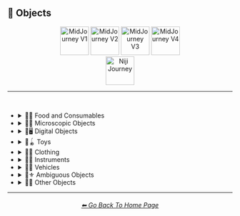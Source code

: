 <h2>🎷 Objects</h2>

<div align="center">

[<img src="https://github.com/willwulfken/MidJourney-Styles-and-Keywords-Reference/blob/main/Images/Repo_Parts/Buttons/Version_Buttons/button_version_V1_inactive.webp?raw=true" alt="MidJourney V1" height="64" />](https://github.com/willwulfken/MidJourney-Styles-and-Keywords-Reference/blob/main/Pages/MJ_V1/Style_Pages/Sphere/Objects.md)
[<img src="https://github.com/willwulfken/MidJourney-Styles-and-Keywords-Reference/blob/main/Images/Repo_Parts/Buttons/Version_Buttons/button_version_V2_inactive.webp?raw=true" alt="MidJourney V2" height="64" />](https://github.com/willwulfken/MidJourney-Styles-and-Keywords-Reference/blob/main/Pages/MJ_V2/Style_Pages/Sphere/Objects.md)
[<img src="https://github.com/willwulfken/MidJourney-Styles-and-Keywords-Reference/blob/main/Images/Repo_Parts/Buttons/Version_Buttons/button_version_V3_inactive.webp?raw=true" alt="MidJourney V3" height="64" />](https://github.com/willwulfken/MidJourney-Styles-and-Keywords-Reference/blob/main/Pages/MJ_V3/Style_Pages/Just_The_Style/Objects.md)
[<img src="https://github.com/willwulfken/MidJourney-Styles-and-Keywords-Reference/blob/main/Images/Repo_Parts/Buttons/Version_Buttons/button_version_V4_active.webp?raw=true" alt="MidJourney V4" height="64" />](https://github.com/willwulfken/MidJourney-Styles-and-Keywords-Reference/blob/main/Pages/MJ_V4/Style_Pages/Just_The_Style/Objects.md)
<br>
[<img src="https://github.com/willwulfken/MidJourney-Styles-and-Keywords-Reference/blob/main/Images/Repo_Parts/Buttons/Version_Buttons/button_version_niji_inactive_full.webp?raw=true" alt="Niji Journey" height="64" />](https://github.com/willwulfken/MidJourney-Styles-and-Keywords-Reference/blob/main/Pages/Niji_Journey/Style_Pages/Objects.md)


</div>

<hr>
<br>


- <details><summary>🎷🍣 Food and Consumables</summary><p>

  - <details><summary>🍣🥝 Fruits and Vegetables</summary><p><div align="center">

	| Fruit | Vegetable |
	| :-: | :-: |
	| <img src="https://github.com/willwulfken/MidJourney-Styles-and-Keywords-Reference/blob/main/Images/MJ_V4/V4_Alpha_3.5/Midjourney_Styles/Fruit.png?raw=true" width="256" /> | <img src="https://github.com/willwulfken/MidJourney-Styles-and-Keywords-Reference/blob/main/Images/MJ_V4/V4_Alpha_3.5/Midjourney_Styles/Vegetable.png?raw=true" width="256" /> |
	
	<br>
	
	| Fig | Mango | Cauliflower |
	| :-: | :-: | :-: |
	| <img src="https://github.com/willwulfken/MidJourney-Styles-and-Keywords-Reference/blob/main/Images/MJ_V4/V4_Alpha_3.5/Midjourney_Styles/Fig.png?raw=true" width="256" /> | <img src="https://github.com/willwulfken/MidJourney-Styles-and-Keywords-Reference/blob/main/Images/MJ_V4/V4_Alpha_3.5/Midjourney_Styles/Mango.png?raw=true" width="256" /> | <img src="https://github.com/willwulfken/MidJourney-Styles-and-Keywords-Reference/blob/main/Images/MJ_V4/V4_Alpha_3.5/Midjourney_Styles/Cauliflower.png?raw=true" width="256" /> |

	</div></p></details>


  - <details><summary>🍣🥩 Meats, Cheeses, and Eggs</summary><p><div align="center">

	| Wagyu | Tallow |
	| :-: | :-: |
	| <img src="https://github.com/willwulfken/MidJourney-Styles-and-Keywords-Reference/blob/main/Images/MJ_V4/V4_Alpha_3.5/Midjourney_Styles/Wagyu.png?raw=true" width="256" /> | <img src="https://github.com/willwulfken/MidJourney-Styles-and-Keywords-Reference/blob/main/Images/MJ_V4/V4_Alpha_3.5/Midjourney_Styles/Tallow.png?raw=true" width="256" /> |

	<br>

	| Cheese |
	| :-: |
	| <img src="https://github.com/willwulfken/MidJourney-Styles-and-Keywords-Reference/blob/main/Images/MJ_V4/V4_Alpha_3.5/Midjourney_Styles/Cheese.png?raw=true" width="256" /> |

	<br>
	
	| Egg | Egg Yolk |
	| :-: | :-: |
	| <img src="https://github.com/willwulfken/MidJourney-Styles-and-Keywords-Reference/blob/main/Images/MJ_V4/V4_Alpha_3.5/Midjourney_Styles/Egg.png?raw=true" width="256" /> | <img src="https://github.com/willwulfken/MidJourney-Styles-and-Keywords-Reference/blob/main/Images/MJ_V4/V4_Alpha_3.5/Midjourney_Styles/Egg_Yolk.png?raw=true" width="256" /> |

	</div></p></details>


  - <details><summary>🍣🍞 Bread</summary><p><div align="center">

	| Bread | Made of Bread | Pretzel |
	| :-: | :-: | :-: |
	| <img src="https://github.com/willwulfken/MidJourney-Styles-and-Keywords-Reference/blob/main/Images/MJ_V4/V4_Alpha_3.5/Midjourney_Styles/Bread.png?raw=true" width="256" /> | <img src="https://github.com/willwulfken/MidJourney-Styles-and-Keywords-Reference/blob/main/Images/MJ_V4/V4_Alpha_3.5/Midjourney_Styles/Made_of_Bread.png?raw=true" width="256" /> | <img src="https://github.com/willwulfken/MidJourney-Styles-and-Keywords-Reference/blob/main/Images/MJ_V4/V4_Alpha_3.5/Midjourney_Styles/Pretzel.png?raw=true" width="256" /> |

	<br>
	
	| Shortcrust-Pastry | Flaky-Pastry | Puff-Pastry |
	| :-: | :-: | :-: |
	| <img src="https://github.com/willwulfken/MidJourney-Styles-and-Keywords-Reference/blob/main/Images/MJ_V4/V4_Alpha_3.5/Midjourney_Styles/Shortcrust-Pastry.png?raw=true" width="256" /> | <img src="https://github.com/willwulfken/MidJourney-Styles-and-Keywords-Reference/blob/main/Images/MJ_V4/V4_Alpha_3.5/Midjourney_Styles/Flaky-Pastry.png?raw=true" width="256" /> | <img src="https://github.com/willwulfken/MidJourney-Styles-and-Keywords-Reference/blob/main/Images/MJ_V4/V4_Alpha_3.5/Midjourney_Styles/Puff-Pastry.png?raw=true" width="256" /> |

	<br>

	| Choux-Pastry | Phyllo |
	| :-: | :-: |
	| <img src="https://github.com/willwulfken/MidJourney-Styles-and-Keywords-Reference/blob/main/Images/MJ_V4/V4_Alpha_3.5/Midjourney_Styles/Choux-Pastry.png?raw=true" width="256" /> | <img src="https://github.com/willwulfken/MidJourney-Styles-and-Keywords-Reference/blob/main/Images/MJ_V4/V4_Alpha_3.5/Midjourney_Styles/Phyllo.png?raw=true" width="256" /> |

	</div></p></details>


  - <details><summary>🍣🥜 Nuts and Beans</summary><p><div align="center">

	| Beans |
	| :-: |
	| <img src="https://github.com/willwulfken/MidJourney-Styles-and-Keywords-Reference/blob/main/Images/MJ_V4/V4_Alpha_3.5/Midjourney_Styles/Beans.png?raw=true" width="256" /> |

	<br>

	| Peanut |
	| :-: |
	| <img src="https://github.com/willwulfken/MidJourney-Styles-and-Keywords-Reference/blob/main/Images/MJ_V4/V4_Alpha_3.5/Midjourney_Styles/Peanut.png?raw=true" width="256" /> |

	<br>
	
	| Coconut |
	| :-: |
	| <img src="https://github.com/willwulfken/MidJourney-Styles-and-Keywords-Reference/blob/main/Images/MJ_V4/V4_Alpha_3.5/Midjourney_Styles/Coconut.png?raw=true" width="256" /> |

	</div></p></details>


  - <details><summary>🍣🍲 Dishes and Meals</summary><p><div align="center">

	| Pizza | Hotdog |
	| :-: | :-: |
	| <img src="https://github.com/willwulfken/MidJourney-Styles-and-Keywords-Reference/blob/main/Images/MJ_V4/V4_Alpha_3.5/Midjourney_Styles/Pizza.png?raw=true" width="256" /> | <img src="https://github.com/willwulfken/MidJourney-Styles-and-Keywords-Reference/blob/main/Images/MJ_V4/V4_Alpha_3.5/Midjourney_Styles/Hotdog.png?raw=true" width="256" /> |
	
	<br>
	
	| Pasta | Spaghetti | Fettuccine |
	| :-: | :-: | :-: |
	| <img src="https://github.com/willwulfken/MidJourney-Styles-and-Keywords-Reference/blob/main/Images/MJ_V4/V4_Alpha_3.5/Midjourney_Styles/Pasta.png?raw=true" width="256" /> | <img src="https://github.com/willwulfken/MidJourney-Styles-and-Keywords-Reference/blob/main/Images/MJ_V4/V4_Alpha_3.5/Midjourney_Styles/Spaghetti.png?raw=true" width="256" /> | <img src="https://github.com/willwulfken/MidJourney-Styles-and-Keywords-Reference/blob/main/Images/MJ_V4/V4_Alpha_3.5/Midjourney_Styles/Fettuccine.png?raw=true" width="256" /> |

	<br>

	| Gnocchi |
	| :-: |
	| <img src="https://github.com/willwulfken/MidJourney-Styles-and-Keywords-Reference/blob/main/Images/MJ_V4/V4_Alpha_3.5/Midjourney_Styles/Gnocchi.png?raw=true" width="256" /> |

	<br>

	| Marconi and Cheese |
	| :-: |
	| <img src="https://github.com/willwulfken/MidJourney-Styles-and-Keywords-Reference/blob/main/Images/MJ_V4/V4_Alpha_3.5/Midjourney_Styles/Marconi_and_Cheese.png?raw=true" width="256" /> |

	</div></p></details>


  - <details><summary>🍣🥫 Sauces, Spreads, and Oils</summary><p><div align="center">
		
	| Vegetable Oil | Olive Oil |
	| :-: | :-: |
	| <img src="https://github.com/willwulfken/MidJourney-Styles-and-Keywords-Reference/blob/main/Images/MJ_V4/V4_Alpha_3.5/Midjourney_Styles/Vegetable_Oil.png?raw=true" width="256" /> | <img src="https://github.com/willwulfken/MidJourney-Styles-and-Keywords-Reference/blob/main/Images/MJ_V4/V4_Alpha_3.5/Midjourney_Styles/Olive_Oil.png?raw=true" width="256" /> |

	<br>

	| Butter | Margarine |
	| :-: | :-: |
	| <img src="https://github.com/willwulfken/MidJourney-Styles-and-Keywords-Reference/blob/main/Images/MJ_V4/V4_Alpha_3.5/Midjourney_Styles/Butter.png?raw=true" width="256" /> | <img src="https://github.com/willwulfken/MidJourney-Styles-and-Keywords-Reference/blob/main/Images/MJ_V4/V4_Alpha_3.5/Midjourney_Styles/Margarine.png?raw=true" width="256" /> |

	<br>

	| Peanut Butter | Jelly |
	| :-: | :-: |
	| <img src="https://github.com/willwulfken/MidJourney-Styles-and-Keywords-Reference/blob/main/Images/MJ_V4/V4_Alpha_3.5/Midjourney_Styles/Peanut_Butter.png?raw=true" width="256" /> | <img src="https://github.com/willwulfken/MidJourney-Styles-and-Keywords-Reference/blob/main/Images/MJ_V4/V4_Alpha_3.5/Midjourney_Styles/Jelly.png?raw=true" width="256" /> |

	<br>
	
	| Alfredo |
	| :-: |
	| <img src="https://github.com/willwulfken/MidJourney-Styles-and-Keywords-Reference/blob/main/Images/MJ_V4/V4_Alpha_3.5/Midjourney_Styles/Alfredo.png?raw=true" width="256" /> |	
	
	<br>
	
	| Sour Cream | Sauce | Pasta Sauce |
	| :-: | :-: | :-: |
	| <img src="https://github.com/willwulfken/MidJourney-Styles-and-Keywords-Reference/blob/main/Images/MJ_V4/V4_Alpha_3.5/Midjourney_Styles/Sour_Cream.png?raw=true" width="256" /> | <img src="https://github.com/willwulfken/MidJourney-Styles-and-Keywords-Reference/blob/main/Images/MJ_V4/V4_Alpha_3.5/Midjourney_Styles/Sauce.png?raw=true" width="256" /> | <img src="https://github.com/willwulfken/MidJourney-Styles-and-Keywords-Reference/blob/main/Images/MJ_V4/V4_Alpha_3.5/Midjourney_Styles/Pasta_Sauce.png?raw=true" width="256" /> |

	<br>
	
	| Ketchup | Mustard |
	| :-: | :-: |
	| <img src="https://github.com/willwulfken/MidJourney-Styles-and-Keywords-Reference/blob/main/Images/MJ_V4/V4_Alpha_3.5/Midjourney_Styles/Ketchup.png?raw=true" width="256" /> | <img src="https://github.com/willwulfken/MidJourney-Styles-and-Keywords-Reference/blob/main/Images/MJ_V4/V4_Alpha_3.5/Midjourney_Styles/Mustard.png?raw=true" width="256" /> |

	<br>

	| Mayonnaise | Mayo |
	| :-: | :-: |
	| <img src="https://github.com/willwulfken/MidJourney-Styles-and-Keywords-Reference/blob/main/Images/MJ_V4/V4_Alpha_3.5/Midjourney_Styles/Mayonnaise.png?raw=true" width="256" /> | <img src="https://github.com/willwulfken/MidJourney-Styles-and-Keywords-Reference/blob/main/Images/MJ_V4/V4_Alpha_3.5/Midjourney_Styles/Mayo.png?raw=true" width="256" /> |
		
	</div></p></details>


  - <details><summary>🍣🌿 Herbs and Spices</summary><p><div align="center">

	| Cinnamon |
	| :-: |
	| <img src="https://github.com/willwulfken/MidJourney-Styles-and-Keywords-Reference/blob/main/Images/MJ_V4/V4_Alpha_3.5/Midjourney_Styles/Cinnamon.png?raw=true" width="256" /> |

	</div></p></details>


  - <details><summary>🍣🍭 Candy and Sweets</summary><p><div align="center">

	| Cake | Wedding Cake | Cake Decorating |
	| :-: | :-: | :-: |
	| <img src="https://github.com/willwulfken/MidJourney-Styles-and-Keywords-Reference/blob/main/Images/MJ_V4/V4_Alpha_3.5/Midjourney_Styles/Cake.png?raw=true" width="256" /> | <img src="https://github.com/willwulfken/MidJourney-Styles-and-Keywords-Reference/blob/main/Images/MJ_V4/V4_Alpha_3.5/Midjourney_Styles/Wedding_Cake.png?raw=true" width="256" /> | <img src="https://github.com/willwulfken/MidJourney-Styles-and-Keywords-Reference/blob/main/Images/MJ_V4/V4_Alpha_3.5/Midjourney_Styles/Cake_Decorating.png?raw=true" width="256" /> |
	
	<br>
	
	| Brownies |
	| :-: |
	| <img src="https://github.com/willwulfken/MidJourney-Styles-and-Keywords-Reference/blob/main/Images/MJ_V4/V4_Alpha_3.5/Midjourney_Styles/Brownies.png?raw=true" width="256" /> |

	<br>
	
	| Churros | Syrup | Maple Syrup |
	| :-: | :-: | :-: |
	| <img src="https://github.com/willwulfken/MidJourney-Styles-and-Keywords-Reference/blob/main/Images/MJ_V4/V4_Alpha_3.5/Midjourney_Styles/Churros.png?raw=true" width="256" /> | <img src="https://github.com/willwulfken/MidJourney-Styles-and-Keywords-Reference/blob/main/Images/MJ_V4/V4_Alpha_3.5/Midjourney_Styles/Syrup.png?raw=true" width="256" /> | <img src="https://github.com/willwulfken/MidJourney-Styles-and-Keywords-Reference/blob/main/Images/MJ_V4/V4_Alpha_3.5/Midjourney_Styles/Maple_Syrup.png?raw=true" width="256" /> |
	
	<br>
	
	| Cream | Whipped Cream | Ice Cream |
	| :-: | :-: | :-: |
	| <img src="https://github.com/willwulfken/MidJourney-Styles-and-Keywords-Reference/blob/main/Images/MJ_V4/V4_Alpha_3.5/Midjourney_Styles/Cream.png?raw=true" width="256" /> | <img src="https://github.com/willwulfken/MidJourney-Styles-and-Keywords-Reference/blob/main/Images/MJ_V4/V4_Alpha_3.5/Midjourney_Styles/Whipped_Cream.png?raw=true" width="256" /> | <img src="https://github.com/willwulfken/MidJourney-Styles-and-Keywords-Reference/blob/main/Images/MJ_V4/V4_Alpha_3.5/Midjourney_Styles/Ice_Cream.png?raw=true" width="256" /> |
	
	<br>
	
	| Candy | Lollipop | Taffy |
	| :-: | :-: | :-: |
	| <img src="https://github.com/willwulfken/MidJourney-Styles-and-Keywords-Reference/blob/main/Images/MJ_V4/V4_Alpha_3.5/Midjourney_Styles/Candy.png?raw=true" width="256" /> | <img src="https://github.com/willwulfken/MidJourney-Styles-and-Keywords-Reference/blob/main/Images/MJ_V4/V4_Alpha_3.5/Midjourney_Styles/Lollipop.png?raw=true" width="256" /> | <img src="https://github.com/willwulfken/MidJourney-Styles-and-Keywords-Reference/blob/main/Images/MJ_V4/V4_Alpha_3.5/Midjourney_Styles/Taffy.png?raw=true" width="256" /> |
	
	<br>
	
	| Cotton-Candy | Candy-Floss |
	| :-: | :-: |
	| <img src="https://github.com/willwulfken/MidJourney-Styles-and-Keywords-Reference/blob/main/Images/MJ_V4/V4_Alpha_3.5/Midjourney_Styles/Cotton-Candy.png?raw=true" width="256" /> | <img src="https://github.com/willwulfken/MidJourney-Styles-and-Keywords-Reference/blob/main/Images/MJ_V4/V4_Alpha_3.5/Midjourney_Styles/Candy-Floss.png?raw=true" width="256" /> |
	
	<br>
	
	| Gummy Candy | Gummies |
	| :-: | :-: |
	| <img src="https://github.com/willwulfken/MidJourney-Styles-and-Keywords-Reference/blob/main/Images/MJ_V4/V4_Alpha_3.5/Midjourney_Styles/Gummy_Candy.png?raw=true" width="256" /> | <img src="https://github.com/willwulfken/MidJourney-Styles-and-Keywords-Reference/blob/main/Images/MJ_V4/V4_Alpha_3.5/Midjourney_Styles/Gummies.png?raw=true" width="256" /> |

	<br>

	| Chocolate | Caramel |
	| :-: | :-: |
	| <img src="https://github.com/willwulfken/MidJourney-Styles-and-Keywords-Reference/blob/main/Images/MJ_V4/V4_Alpha_3.5/Midjourney_Styles/Chocolate.png?raw=true" width="256" /> | <img src="https://github.com/willwulfken/MidJourney-Styles-and-Keywords-Reference/blob/main/Images/MJ_V4/V4_Alpha_3.5/Midjourney_Styles/Caramel.png?raw=true" width="256" /> |
	
	<br>

	| Marzipan | Gum Paste | Modeling Chocolate |
	| :-: | :-: | :-: |
	| <img src="https://github.com/willwulfken/MidJourney-Styles-and-Keywords-Reference/blob/main/Images/MJ_V4/V4_Alpha_3.5/Midjourney_Styles/Marzipan.png?raw=true" width="256" /> | <img src="https://github.com/willwulfken/MidJourney-Styles-and-Keywords-Reference/blob/main/Images/MJ_V4/V4_Alpha_3.5/Midjourney_Styles/Gum_Paste.png?raw=true" width="256" /> | <img src="https://github.com/willwulfken/MidJourney-Styles-and-Keywords-Reference/blob/main/Images/MJ_V4/V4_Alpha_3.5/Midjourney_Styles/Modeling_Chocolate.png?raw=true" width="256" /> |

	<br>

	| Sprinkles | Nonpareils |
	| :-: | :-: |
	| <img src="https://github.com/willwulfken/MidJourney-Styles-and-Keywords-Reference/blob/main/Images/MJ_V4/V4_Alpha_3.5/Midjourney_Styles/Sprinkles.png?raw=true" width="256" /> | <img src="https://github.com/willwulfken/MidJourney-Styles-and-Keywords-Reference/blob/main/Images/MJ_V4/V4_Alpha_3.5/Midjourney_Styles/Nonpareils.png?raw=true" width="256" /> |

	<br>

	| Fondant Icing | Royal Icing |
	| :-: | :-: |
	| <img src="https://github.com/willwulfken/MidJourney-Styles-and-Keywords-Reference/blob/main/Images/MJ_V4/V4_Alpha_3.5/Midjourney_Styles/Fondant_Icing.png?raw=true" width="256" /> | <img src="https://github.com/willwulfken/MidJourney-Styles-and-Keywords-Reference/blob/main/Images/MJ_V4/V4_Alpha_3.5/Midjourney_Styles/Royal_Icing.png?raw=true" width="256" /> |

	<br>
	
	| Honeycomb | Creme Brule |
	| :-: | :-: |
	| <img src="https://github.com/willwulfken/MidJourney-Styles-and-Keywords-Reference/blob/main/Images/MJ_V4/V4_Alpha_3.5/Midjourney_Styles/Honeycomb.png?raw=true" width="256" /> | <img src="https://github.com/willwulfken/MidJourney-Styles-and-Keywords-Reference/blob/main/Images/MJ_V4/V4_Alpha_3.5/Midjourney_Styles/Creme_Brule.png?raw=true" width="256" /> |
	
	<br>
	
	| Eclair | Cannoli | Fruit-Tart |
	| :-: | :-: | :-: |
	| <img src="https://github.com/willwulfken/MidJourney-Styles-and-Keywords-Reference/blob/main/Images/MJ_V4/V4_Alpha_3.5/Midjourney_Styles/Eclair.png?raw=true" width="256" /> | <img src="https://github.com/willwulfken/MidJourney-Styles-and-Keywords-Reference/blob/main/Images/MJ_V4/V4_Alpha_3.5/Midjourney_Styles/Cannoli.png?raw=true" width="256" /> | <img src="https://github.com/willwulfken/MidJourney-Styles-and-Keywords-Reference/blob/main/Images/MJ_V4/V4_Alpha_3.5/Midjourney_Styles/Fruit-Tart.png?raw=true" width="256" /> |

	<br>

	| Gumdrop | Gum |
	| :-: | :-: |
	| <img src="https://github.com/willwulfken/MidJourney-Styles-and-Keywords-Reference/blob/main/Images/MJ_V4/V4_Alpha_3.5/Midjourney_Styles/Gumdrop.png?raw=true" width="256" /> | <img src="https://github.com/willwulfken/MidJourney-Styles-and-Keywords-Reference/blob/main/Images/MJ_V4/V4_Alpha_3.5/Midjourney_Styles/Gum.png?raw=true" width="256" /> |

	<br>
	
	| Dessertwave |
	| :-: |
	| <img src="https://github.com/willwulfken/MidJourney-Styles-and-Keywords-Reference/blob/main/Images/MJ_V4/V4_Alpha_3.5/Midjourney_Styles/Dessertwave.png?raw=true" width="256" /> |

	</div></p></details>


  - <details><summary>🍣🍺 Beverages</summary><p><div align="center">

	| Soda | Coffee | Tea |
	| :-: | :-: | :-: |
	| <img src="https://github.com/willwulfken/MidJourney-Styles-and-Keywords-Reference/blob/main/Images/MJ_V4/V4_Alpha_3.5/Midjourney_Styles/Soda.png?raw=true" width="256" /> | <img src="https://github.com/willwulfken/MidJourney-Styles-and-Keywords-Reference/blob/main/Images/MJ_V4/V4_Alpha_3.5/Midjourney_Styles/Coffee.png?raw=true" width="256" /> | <img src="https://github.com/willwulfken/MidJourney-Styles-and-Keywords-Reference/blob/main/Images/MJ_V4/V4_Alpha_3.5/Midjourney_Styles/Tea.png?raw=true" width="256" /> |

	<br>
	
	| Wine | White-Wine | Red-Wine |
	| :-: | :-: | :-: |
	| <img src="https://github.com/willwulfken/MidJourney-Styles-and-Keywords-Reference/blob/main/Images/MJ_V4/V4_Alpha_3.5/Midjourney_Styles/Wine.png?raw=true" width="256" /> | <img src="https://github.com/willwulfken/MidJourney-Styles-and-Keywords-Reference/blob/main/Images/MJ_V4/V4_Alpha_3.5/Midjourney_Styles/White-Wine.png?raw=true" width="256" /> | <img src="https://github.com/willwulfken/MidJourney-Styles-and-Keywords-Reference/blob/main/Images/MJ_V4/V4_Alpha_3.5/Midjourney_Styles/Red-Wine.png?raw=true" width="256" /> |
	
	<br>
	
	| Champagne |
	| :-: |
	| <img src="https://github.com/willwulfken/MidJourney-Styles-and-Keywords-Reference/blob/main/Images/MJ_V4/V4_Alpha_3.5/Midjourney_Styles/Champagne.png?raw=true" width="256" /> |

	<br>
	
	| Corona | Corona-Phenomenon |
	| :-: | :-: |
	| <img src="https://github.com/willwulfken/MidJourney-Styles-and-Keywords-Reference/blob/main/Images/MJ_V4/V4_Alpha_3.5/Midjourney_Styles/Corona.png?raw=true" width="256" /> | <img src="https://github.com/willwulfken/MidJourney-Styles-and-Keywords-Reference/blob/main/Images/MJ_V4/V4_Alpha_3.5/Midjourney_Styles/Corona-Phenomenon.png?raw=true" width="256" /> |

	</div></p></details>


  - <details><summary>🍣 Other Food and Consumables</summary><p><div align="center">

	| Food |
	| :-: |
	| <img src="https://github.com/willwulfken/MidJourney-Styles-and-Keywords-Reference/blob/main/Images/MJ_V4/V4_Alpha_3.5/Midjourney_Styles/Food.png?raw=true" width="256" /> |

	<br>

	| Macaroni |
	| :-: |
	| <img src="https://github.com/willwulfken/MidJourney-Styles-and-Keywords-Reference/blob/main/Images/MJ_V4/V4_Alpha_3.5/Midjourney_Styles/Macaroni.png?raw=true" width="256" /> |

	<br>

	| Gelatin | Agar |
	| :-: | :-: |
	| <img src="https://github.com/willwulfken/MidJourney-Styles-and-Keywords-Reference/blob/main/Images/MJ_V4/V4_Alpha_3.5/Midjourney_Styles/Gelatin.png?raw=true" width="256" /> | <img src="https://github.com/willwulfken/MidJourney-Styles-and-Keywords-Reference/blob/main/Images/MJ_V4/V4_Alpha_3.5/Midjourney_Styles/Agar.png?raw=true" width="256" /> |

	<br>
	
	| Edible Ink | Food Coloring | Food Dye |
	| :-: | :-: | :-: |
	| <img src="https://github.com/willwulfken/MidJourney-Styles-and-Keywords-Reference/blob/main/Images/MJ_V4/V4_Alpha_3.5/Midjourney_Styles/Edible_Ink.png?raw=true" width="256" /> | <img src="https://github.com/willwulfken/MidJourney-Styles-and-Keywords-Reference/blob/main/Images/MJ_V4/V4_Alpha_3.5/Midjourney_Styles/Food_Coloring.png?raw=true" width="256" /> | <img src="https://github.com/willwulfken/MidJourney-Styles-and-Keywords-Reference/blob/main/Images/MJ_V4/V4_Alpha_3.5/Midjourney_Styles/Food_Dye.png?raw=true" width="256" /> |

	<br>
	
	| Deep-Fried | Molecular Gastronomy |
	| :-: | :-: |
	| <img src="https://github.com/willwulfken/MidJourney-Styles-and-Keywords-Reference/blob/main/Images/MJ_V4/V4_Alpha_3.5/Midjourney_Styles/Deep-Fried.png?raw=true" width="256" /> | <img src="https://github.com/willwulfken/MidJourney-Styles-and-Keywords-Reference/blob/main/Images/MJ_V4/V4_Alpha_3.5/Midjourney_Styles/Molecular_Gastronomy.png?raw=true" width="256" /> |

	<br>
	
	| Tincture |
	| :-: |
	| <img src="https://github.com/willwulfken/MidJourney-Styles-and-Keywords-Reference/blob/main/Images/MJ_V4/V4_Alpha_3.5/Midjourney_Styles/Tincture.png?raw=true" width="256" /> |
	
	<br>

	| Toothpaste |
	| :-: |
	| <img src="https://github.com/willwulfken/MidJourney-Styles-and-Keywords-Reference/blob/main/Images/MJ_V4/V4_Alpha_3.5/Midjourney_Styles/Toothpaste.png?raw=true" width="256" /> |

	</div></p></details>

  </p></details>


- <details><summary>🎷🦠 Microscopic Objects</summary><p><div align="center">

    | Atom | Fullerene | Nanoparticle |
    | :-: | :-: | :-: |
    | <img src="https://github.com/willwulfken/MidJourney-Styles-and-Keywords-Reference/blob/main/Images/MJ_V4/V4_Alpha_3.5/Midjourney_Styles/Atom.png?raw=true" width="256" /> | <img src="https://github.com/willwulfken/MidJourney-Styles-and-Keywords-Reference/blob/main/Images/MJ_V4/V4_Alpha_3.5/Midjourney_Styles/Fullerene.png?raw=true" width="256" /> | <img src="https://github.com/willwulfken/MidJourney-Styles-and-Keywords-Reference/blob/main/Images/MJ_V4/V4_Alpha_3.5/Midjourney_Styles/Nanoparticle.png?raw=true" width="256" /> |

    <br>

	| Cells | Cellular |
	| :-: | :-: |
	| <img src="https://github.com/willwulfken/MidJourney-Styles-and-Keywords-Reference/blob/main/Images/MJ_V4/V4_Alpha_3.5/Midjourney_Styles/Cells.png?raw=true" width="256" /> | <img src="https://github.com/willwulfken/MidJourney-Styles-and-Keywords-Reference/blob/main/Images/MJ_V4/V4_Alpha_3.5/Midjourney_Styles/Cellular.png?raw=true" width="256" /> |

	<br>
	
	| Mitochondria | Mitosis |
	| :-: | :-: |
	| <img src="https://github.com/willwulfken/MidJourney-Styles-and-Keywords-Reference/blob/main/Images/MJ_V4/V4_Alpha_3.5/Midjourney_Styles/Mitochondria.png?raw=true" width="256" /> | <img src="https://github.com/willwulfken/MidJourney-Styles-and-Keywords-Reference/blob/main/Images/MJ_V4/V4_Alpha_3.5/Midjourney_Styles/Mitosis.png?raw=true" width="256" /> |

	<br>

    | DNA | Bacteria | Enzyme |
    | :-: | :-: | :-: |
    | <img src="https://github.com/willwulfken/MidJourney-Styles-and-Keywords-Reference/blob/main/Images/MJ_V4/V4_Alpha_3.5/Midjourney_Styles/DNA.png?raw=true" width="256" /> | <img src="https://github.com/willwulfken/MidJourney-Styles-and-Keywords-Reference/blob/main/Images/MJ_V4/V4_Alpha_3.5/Midjourney_Styles/Bacteria.png?raw=true" width="256" /> | <img src="https://github.com/willwulfken/MidJourney-Styles-and-Keywords-Reference/blob/main/Images/MJ_V4/V4_Alpha_3.5/Midjourney_Styles/Enzyme.png?raw=true" width="256" /> |

  </div></p></details>


- <details><summary>🎷🖥 Digital Objects</summary><p><div align="center">

	| Computer | Display |
	| :-: | :-: |
	| <img src="https://github.com/willwulfken/MidJourney-Styles-and-Keywords-Reference/blob/main/Images/MJ_V4/V4_Alpha_3.5/Midjourney_Styles/Computer.png?raw=true" width="256" /> | <img src="https://github.com/willwulfken/MidJourney-Styles-and-Keywords-Reference/blob/main/Images/MJ_V4/V4_Alpha_3.5/Midjourney_Styles/Display.png?raw=true" width="256" /> |

	<br>
	
	| Camera | Lens | Film |
	| :-: | :-: | :-: |
	| <img src="https://github.com/willwulfken/MidJourney-Styles-and-Keywords-Reference/blob/main/Images/MJ_V4/V4_Alpha_3.5/Midjourney_Styles/Camera.png?raw=true" width="256" /> | <img src="https://github.com/willwulfken/MidJourney-Styles-and-Keywords-Reference/blob/main/Images/MJ_V4/V4_Alpha_3.5/Midjourney_Styles/Lens.png?raw=true" width="256" /> | <img src="https://github.com/willwulfken/MidJourney-Styles-and-Keywords-Reference/blob/main/Images/MJ_V4/V4_Alpha_3.5/Midjourney_Styles/Film.png?raw=true" width="256" /> |
	
	<br>

	| Vinyl Record | CD |
	| :-: | :-: |
	| <img src="https://github.com/willwulfken/MidJourney-Styles-and-Keywords-Reference/blob/main/Images/MJ_V4/V4_Alpha_3.5/Midjourney_Styles/Vinyl_Record.png?raw=true" width="256" /> | <img src="https://github.com/willwulfken/MidJourney-Styles-and-Keywords-Reference/blob/main/Images/MJ_V4/V4_Alpha_3.5/Midjourney_Styles/CD.png?raw=true" width="256" /> |

	<br>

	| DVD | Blu-Ray Disc |
	| :-: | :-: |
	| <img src="https://github.com/willwulfken/MidJourney-Styles-and-Keywords-Reference/blob/main/Images/MJ_V4/V4_Alpha_3.5/Midjourney_Styles/DVD.png?raw=true" width="256" /> | <img src="https://github.com/willwulfken/MidJourney-Styles-and-Keywords-Reference/blob/main/Images/MJ_V4/V4_Alpha_3.5/Midjourney_Styles/Blu-Ray_Disc.png?raw=true" width="256" /> |

	<br>

	| Videocasette |
	| :-: |
	| <img src="https://github.com/willwulfken/MidJourney-Styles-and-Keywords-Reference/blob/main/Images/MJ_V4/V4_Alpha_3.5/Midjourney_Styles/Videocasette.png?raw=true" width="256" /> |

	<br>

	| Capacitance Electronic Disc | LaserDisc | Holographic Versatile Disc |
	| :-: | :-: | :-: |
	| <img src="https://github.com/willwulfken/MidJourney-Styles-and-Keywords-Reference/blob/main/Images/MJ_V4/V4_Alpha_3.5/Midjourney_Styles/Capacitance_Electronic_Disc.png?raw=true" width="256" /> | <img src="https://github.com/willwulfken/MidJourney-Styles-and-Keywords-Reference/blob/main/Images/MJ_V4/V4_Alpha_3.5/Midjourney_Styles/LaserDisc.png?raw=true" width="256" /> | <img src="https://github.com/willwulfken/MidJourney-Styles-and-Keywords-Reference/blob/main/Images/MJ_V4/V4_Alpha_3.5/Midjourney_Styles/Holographic_Versatile_Disc.png?raw=true" width="256" /> |

	<br>
	
	| Transistor | Diode |
	| :-: | :-: |
	| <img src="https://github.com/willwulfken/MidJourney-Styles-and-Keywords-Reference/blob/main/Images/MJ_V4/V4_Alpha_3.5/Midjourney_Styles/Transistor.png?raw=true" width="256" /> | <img src="https://github.com/willwulfken/MidJourney-Styles-and-Keywords-Reference/blob/main/Images/MJ_V4/V4_Alpha_3.5/Midjourney_Styles/Diode.png?raw=true" width="256" /> |

	<br>
	
	| Wires | Cables |
	| :-: | :-: |
	| <img src="https://github.com/willwulfken/MidJourney-Styles-and-Keywords-Reference/blob/main/Images/MJ_V4/V4_Alpha_3.5/Midjourney_Styles/Wires.png?raw=true" width="256" /> | <img src="https://github.com/willwulfken/MidJourney-Styles-and-Keywords-Reference/blob/main/Images/MJ_V4/V4_Alpha_3.5/Midjourney_Styles/Cables.png?raw=true" width="256" /> |

	<br>

	| Flux Capacitor |
	| :-: |
	| <img src="https://github.com/willwulfken/MidJourney-Styles-and-Keywords-Reference/blob/main/Images/MJ_V4/V4_Alpha_3.5/Midjourney_Styles/Flux_Capacitor.png?raw=true" width="256" /> |

  </div></p></details>


- <details><summary>🎷🪀 Toys</summary><p><div align="center">

	| Toy |
	| :-: |
	| <img src="https://github.com/willwulfken/MidJourney-Styles-and-Keywords-Reference/blob/main/Images/MJ_V4/V4_Alpha_3.5/Midjourney_Styles/Toy.png?raw=true" width="256" /> |

    <br>

    | Pinwheel | Slinky | Newtons-Cradle |
    | :-: | :-: | :-: |
    | <img src="https://github.com/willwulfken/MidJourney-Styles-and-Keywords-Reference/blob/main/Images/MJ_V4/V4_Alpha_3.5/Midjourney_Styles/Pinwheel.png?raw=true" width="256" /> | <img src="https://github.com/willwulfken/MidJourney-Styles-and-Keywords-Reference/blob/main/Images/MJ_V4/V4_Alpha_3.5/Midjourney_Styles/Slinky.png?raw=true" width="256" /> | <img src="https://github.com/willwulfken/MidJourney-Styles-and-Keywords-Reference/blob/main/Images/MJ_V4/V4_Alpha_3.5/Midjourney_Styles/Newtons-Cradle.png?raw=true" width="256" /> |

    <br>

	| Jigsaw | Puzzle | Tangram |
	| :-: | :-: | :-: |
	| <img src="https://github.com/willwulfken/MidJourney-Styles-and-Keywords-Reference/blob/main/Images/MJ_V4/V4_Alpha_3.5/Midjourney_Styles/Jigsaw.png?raw=true" width="256" /> | <img src="https://github.com/willwulfken/MidJourney-Styles-and-Keywords-Reference/blob/main/Images/MJ_V4/V4_Alpha_3.5/Midjourney_Styles/Puzzle.png?raw=true" width="256" /> | <img src="https://github.com/willwulfken/MidJourney-Styles-and-Keywords-Reference/blob/main/Images/MJ_V4/V4_Alpha_3.5/Midjourney_Styles/Tangram.png?raw=true" width="256" /> |

	<br>

	| Maze |
	| :-: |
	| <img src="https://github.com/willwulfken/MidJourney-Styles-and-Keywords-Reference/blob/main/Images/MJ_V4/V4_Alpha_3.5/Midjourney_Styles/Maze.png?raw=true" width="256" /> |
	
	<br>
	
    | Stress Ball | Koosh Ball | Koosh |
    | :-: | :-: | :-: |
    | <img src="https://github.com/willwulfken/MidJourney-Styles-and-Keywords-Reference/blob/main/Images/MJ_V4/V4_Alpha_3.5/Midjourney_Styles/Stress_Ball.png?raw=true" width="256" /> | <img src="https://github.com/willwulfken/MidJourney-Styles-and-Keywords-Reference/blob/main/Images/MJ_V4/V4_Alpha_3.5/Midjourney_Styles/Koosh_Ball.png?raw=true" width="256" /> | <img src="https://github.com/willwulfken/MidJourney-Styles-and-Keywords-Reference/blob/main/Images/MJ_V4/V4_Alpha_3.5/Midjourney_Styles/Koosh.png?raw=true" width="256" /> |

    <br>

    | Beach-Ball | Ball Pit | Zorb |
    | :-: | :-: | :-: |
    | <img src="https://github.com/willwulfken/MidJourney-Styles-and-Keywords-Reference/blob/main/Images/MJ_V4/V4_Alpha_3.5/Midjourney_Styles/Beach-Ball.png?raw=true" width="256" /> | <img src="https://github.com/willwulfken/MidJourney-Styles-and-Keywords-Reference/blob/main/Images/MJ_V4/V4_Alpha_3.5/Midjourney_Styles/Ball_Pit.png?raw=true" width="256" /> | <img src="https://github.com/willwulfken/MidJourney-Styles-and-Keywords-Reference/blob/main/Images/MJ_V4/V4_Alpha_3.5/Midjourney_Styles/Zorb.png?raw=true" width="256" /> |

    <br>

    | Rubik's Cube | Kinetic-Sand |
    | :-: | :-: |
    | <img src="https://github.com/willwulfken/MidJourney-Styles-and-Keywords-Reference/blob/main/Images/MJ_V4/V4_Alpha_3.5/Midjourney_Styles/Rubiks_Cube.png?raw=true" width="256" /> | <img src="https://github.com/willwulfken/MidJourney-Styles-and-Keywords-Reference/blob/main/Images/MJ_V4/V4_Alpha_3.5/Midjourney_Styles/Kinetic-Sand.png?raw=true" width="256" /> |

	<br>
	
	| Cards | Dominoes | Marbles |
	| :-: | :-: | :-: |
	| <img src="https://github.com/willwulfken/MidJourney-Styles-and-Keywords-Reference/blob/main/Images/MJ_V4/V4_Alpha_3.5/Midjourney_Styles/Cards.png?raw=true" width="256" /> | <img src="https://github.com/willwulfken/MidJourney-Styles-and-Keywords-Reference/blob/main/Images/MJ_V4/V4_Alpha_3.5/Midjourney_Styles/Dominoes.png?raw=true" width="256" /> | <img src="https://github.com/willwulfken/MidJourney-Styles-and-Keywords-Reference/blob/main/Images/MJ_V4/V4_Alpha_3.5/Midjourney_Styles/Marbles.png?raw=true" width="256" /> |
	
	<br>
	
	| Lego-Mindstorms | Lego-Mindstorms-NXT |
	| :-: | :-: |
	| <img src="https://github.com/willwulfken/MidJourney-Styles-and-Keywords-Reference/blob/main/Images/MJ_V4/V4_Alpha_3.5/Midjourney_Styles/Lego-Mindstorms.png?raw=true" width="256" /> | <img src="https://github.com/willwulfken/MidJourney-Styles-and-Keywords-Reference/blob/main/Images/MJ_V4/V4_Alpha_3.5/Midjourney_Styles/Lego-Mindstorms-NXT.png?raw=true" width="256" /> |
	
	<br>
	
	| Lincoln-Logs | Megablocks |
	| :-: | :-: |
	| <img src="https://github.com/willwulfken/MidJourney-Styles-and-Keywords-Reference/blob/main/Images/MJ_V4/V4_Alpha_3.5/Midjourney_Styles/Lincoln-Logs.png?raw=true" width="256" /> | <img src="https://github.com/willwulfken/MidJourney-Styles-and-Keywords-Reference/blob/main/Images/MJ_V4/V4_Alpha_3.5/Midjourney_Styles/Megablocks.png?raw=true" width="256" /> |
	
	<br>
	
	| Etch-A-Sketch | Lite-Brite |
	| :-: | :-: |
	| <img src="https://github.com/willwulfken/MidJourney-Styles-and-Keywords-Reference/blob/main/Images/MJ_V4/V4_Alpha_3.5/Midjourney_Styles/Etch-A-Sketch.png?raw=true" width="256" /> | <img src="https://github.com/willwulfken/MidJourney-Styles-and-Keywords-Reference/blob/main/Images/MJ_V4/V4_Alpha_3.5/Midjourney_Styles/Lite-Brite.png?raw=true" width="256" /> |

  </div></p></details>


- <details><summary>🎷👚 Clothing</summary><p><div align="center">

	| Uniform | Outfit | Wearable |
	| :-: | :-: | :-: |
	| <img src="https://github.com/willwulfken/MidJourney-Styles-and-Keywords-Reference/blob/main/Images/MJ_V4/V4_Alpha_3.5/Midjourney_Styles/Uniform.png?raw=true" width="256" /> | <img src="https://github.com/willwulfken/MidJourney-Styles-and-Keywords-Reference/blob/main/Images/MJ_V4/V4_Alpha_3.5/Midjourney_Styles/Outfit.png?raw=true" width="256" /> | <img src="https://github.com/willwulfken/MidJourney-Styles-and-Keywords-Reference/blob/main/Images/MJ_V4/V4_Alpha_3.5/Midjourney_Styles/Wearable.png?raw=true" width="256" /> |

	<br>

    | Jeans |
    | :-: |
    | <img src="https://github.com/willwulfken/MidJourney-Styles-and-Keywords-Reference/blob/main/Images/MJ_V4/V4_Alpha_3.5/Midjourney_Styles/Jeans.png?raw=true" width="256" /> |

	<br>
	
	| Tuxedo | Polo | Fedora |
	| :-: | :-: | :-: |
	| <img src="https://github.com/willwulfken/MidJourney-Styles-and-Keywords-Reference/blob/main/Images/MJ_V4/V4_Alpha_3.5/Midjourney_Styles/Tuxedo.png?raw=true" width="256" /> | <img src="https://github.com/willwulfken/MidJourney-Styles-and-Keywords-Reference/blob/main/Images/MJ_V4/V4_Alpha_3.5/Midjourney_Styles/Polo.png?raw=true" width="256" /> | <img src="https://github.com/willwulfken/MidJourney-Styles-and-Keywords-Reference/blob/main/Images/MJ_V4/V4_Alpha_3.5/Midjourney_Styles/Fedora.png?raw=true" width="256" /> |

	<br>

	| Dress | Dressed |
	| :-: | :-: |
	| <img src="https://github.com/willwulfken/MidJourney-Styles-and-Keywords-Reference/blob/main/Images/MJ_V4/V4_Alpha_3.5/Midjourney_Styles/Dress.png?raw=true" width="256" /> | <img src="https://github.com/willwulfken/MidJourney-Styles-and-Keywords-Reference/blob/main/Images/MJ_V4/V4_Alpha_3.5/Midjourney_Styles/Dressed.png?raw=true" width="256" /> |

	<br>

	| Shoe | Shoes | Hat |
	| :-: | :-: | :-: |
	| <img src="https://github.com/willwulfken/MidJourney-Styles-and-Keywords-Reference/blob/main/Images/MJ_V4/V4_Alpha_3.5/Midjourney_Styles/Shoe.png?raw=true" width="256" /> | <img src="https://github.com/willwulfken/MidJourney-Styles-and-Keywords-Reference/blob/main/Images/MJ_V4/V4_Alpha_3.5/Midjourney_Styles/Shoes.png?raw=true" width="256" /> | <img src="https://github.com/willwulfken/MidJourney-Styles-and-Keywords-Reference/blob/main/Images/MJ_V4/V4_Alpha_3.5/Midjourney_Styles/Hat.png?raw=true" width="256" /> |
	
	<br>

	| Glasses | Wearing Glasses |
	| :-: | :-: |
	| <img src="https://github.com/willwulfken/MidJourney-Styles-and-Keywords-Reference/blob/main/Images/MJ_V4/V4_Alpha_3.5/Midjourney_Styles/Glasses.png?raw=true" width="256" /> | <img src="https://github.com/willwulfken/MidJourney-Styles-and-Keywords-Reference/blob/main/Images/MJ_V4/V4_Alpha_3.5/Midjourney_Styles/Wearing_Glasses.png?raw=true" width="256" /> |

	<br>

	| Sunglasses | Wearing Sunglasses |
	| :-: | :-: |
	| <img src="https://github.com/willwulfken/MidJourney-Styles-and-Keywords-Reference/blob/main/Images/MJ_V4/V4_Alpha_3.5/Midjourney_Styles/Sunglasses.png?raw=true" width="256" /> | <img src="https://github.com/willwulfken/MidJourney-Styles-and-Keywords-Reference/blob/main/Images/MJ_V4/V4_Alpha_3.5/Midjourney_Styles/Wearing_Sunglasses.png?raw=true" width="256" /> |

	<br>

	| Jumpsuit |
	| :-: |
	| <img src="https://github.com/willwulfken/MidJourney-Styles-and-Keywords-Reference/blob/main/Images/MJ_V4/V4_Alpha_3.5/Midjourney_Styles/Jumpsuit.png?raw=true" width="256" /> |

  </div></p></details>


- <details><summary>🎷🎺 Instruments</summary><p><div align="center">

	| Instrument |
	| :-: |
	| <img src="https://github.com/willwulfken/MidJourney-Styles-and-Keywords-Reference/blob/main/Images/MJ_V4/V4_Alpha_3.5/Midjourney_Styles/Instrument.png?raw=true" width="256" /> |
	
	<br>

	| Piano | Accordion | Saxophone |
	| :-: | :-: | :-: |
	| <img src="https://github.com/willwulfken/MidJourney-Styles-and-Keywords-Reference/blob/main/Images/MJ_V4/V4_Alpha_3.5/Midjourney_Styles/Piano.png?raw=true" width="256" /> | <img src="https://github.com/willwulfken/MidJourney-Styles-and-Keywords-Reference/blob/main/Images/MJ_V4/V4_Alpha_3.5/Midjourney_Styles/Accordion.png?raw=true" width="256" /> | <img src="https://github.com/willwulfken/MidJourney-Styles-and-Keywords-Reference/blob/main/Images/MJ_V4/V4_Alpha_3.5/Midjourney_Styles/Saxophone.png?raw=true" width="256" /> |

  </div></p></details>


- <details><summary>🎷🚗 Vehicles</summary><p><div align="center">

	| Car | Airplane |
	| :-: | :-: |
	| <img src="https://github.com/willwulfken/MidJourney-Styles-and-Keywords-Reference/blob/main/Images/MJ_V4/V4_Alpha_3.5/Midjourney_Styles/Car.png?raw=true" width="256" /> | <img src="https://github.com/willwulfken/MidJourney-Styles-and-Keywords-Reference/blob/main/Images/MJ_V4/V4_Alpha_3.5/Midjourney_Styles/Airplane.png?raw=true" width="256" /> |
	
	<br>
	
	| Blimp | Hot Air Balloon |
	| :-: | :-: |
	| <img src="https://github.com/willwulfken/MidJourney-Styles-and-Keywords-Reference/blob/main/Images/MJ_V4/V4_Alpha_3.5/Midjourney_Styles/Blimp.png?raw=true" width="256" /> | <img src="https://github.com/willwulfken/MidJourney-Styles-and-Keywords-Reference/blob/main/Images/MJ_V4/V4_Alpha_3.5/Midjourney_Styles/Hot_Air_Balloon.png?raw=true" width="256" /> |

	<br>
	
	| Auto |
	| :-: |
	| <img src="https://github.com/willwulfken/MidJourney-Styles-and-Keywords-Reference/blob/main/Images/MJ_V4/V4_Alpha_3.5/Midjourney_Styles/Auto.png?raw=true" width="256" /> |

  </div></p></details>


- <details><summary>🎷⚜ Ambiguous Objects</summary><p><div align="center">

	| Object |
	| :-: |
	| <img src="https://github.com/willwulfken/MidJourney-Styles-and-Keywords-Reference/blob/main/Images/MJ_V4/V4_Alpha_3.5/Midjourney_Styles/Object.png?raw=true" width="256" /> |
		
	<br>
	
	| Stuff | Things | Items |
	| :-: | :-: | :-: |
	| <img src="https://github.com/willwulfken/MidJourney-Styles-and-Keywords-Reference/blob/main/Images/MJ_V4/V4_Alpha_3.5/Midjourney_Styles/Stuff.png?raw=true" width="256" /> | <img src="https://github.com/willwulfken/MidJourney-Styles-and-Keywords-Reference/blob/main/Images/MJ_V4/V4_Alpha_3.5/Midjourney_Styles/Things.png?raw=true" width="256" /> | <img src="https://github.com/willwulfken/MidJourney-Styles-and-Keywords-Reference/blob/main/Images/MJ_V4/V4_Alpha_3.5/Midjourney_Styles/Items.png?raw=true" width="256" /> |

	<br>

	| Trinket | Knickknack | Nick-Nack |
	| :-: | :-: | :-: |
	| <img src="https://github.com/willwulfken/MidJourney-Styles-and-Keywords-Reference/blob/main/Images/MJ_V4/V4_Alpha_3.5/Midjourney_Styles/Trinket.png?raw=true" width="256" /> | <img src="https://github.com/willwulfken/MidJourney-Styles-and-Keywords-Reference/blob/main/Images/MJ_V4/V4_Alpha_3.5/Midjourney_Styles/Knickknack.png?raw=true" width="256" /> | <img src="https://github.com/willwulfken/MidJourney-Styles-and-Keywords-Reference/blob/main/Images/MJ_V4/V4_Alpha_3.5/Midjourney_Styles/Nick-Nack.png?raw=true" width="256" /> |
	
	<br>
	
	| Bauble | Curio | Tchotchke |
	| :-: | :-: | :-: |
	| <img src="https://github.com/willwulfken/MidJourney-Styles-and-Keywords-Reference/blob/main/Images/MJ_V4/V4_Alpha_3.5/Midjourney_Styles/Bauble.png?raw=true" width="256" /> | <img src="https://github.com/willwulfken/MidJourney-Styles-and-Keywords-Reference/blob/main/Images/MJ_V4/V4_Alpha_3.5/Midjourney_Styles/Curio.png?raw=true" width="256" /> | <img src="https://github.com/willwulfken/MidJourney-Styles-and-Keywords-Reference/blob/main/Images/MJ_V4/V4_Alpha_3.5/Midjourney_Styles/Tchotchke.png?raw=true" width="256" /> |
	
	<br>
	
	| Doodad | Blobject |
	| :-: | :-: |
	| <img src="https://github.com/willwulfken/MidJourney-Styles-and-Keywords-Reference/blob/main/Images/MJ_V4/V4_Alpha_3.5/Midjourney_Styles/Doodad.png?raw=true" width="256" /> | <img src="https://github.com/willwulfken/MidJourney-Styles-and-Keywords-Reference/blob/main/Images/MJ_V4/V4_Alpha_3.5/Midjourney_Styles/Blobject.png?raw=true" width="256" /> |

  </div></p></details>


- <details><summary>🎷🚽 Other Objects</summary><p><div align="center">

	| Dichroic-Prism | Dispersive-Prism |
	| :-: | :-: |
	| <img src="https://github.com/willwulfken/MidJourney-Styles-and-Keywords-Reference/blob/main/Images/MJ_V4/V4_Alpha_3.5/Midjourney_Styles/Dichroic-Prism.png?raw=true" width="256" /> | <img src="https://github.com/willwulfken/MidJourney-Styles-and-Keywords-Reference/blob/main/Images/MJ_V4/V4_Alpha_3.5/Midjourney_Styles/Dispersive-Prism.png?raw=true" width="256" /> |

	<br>

	| Seashell | Toilet | Bean-Bag |
	| :-: | :-: | :-: |
	| <img src="https://github.com/willwulfken/MidJourney-Styles-and-Keywords-Reference/blob/main/Images/MJ_V4/V4_Alpha_3.5/Midjourney_Styles/Seashell.png?raw=true" width="256" /> | <img src="https://github.com/willwulfken/MidJourney-Styles-and-Keywords-Reference/blob/main/Images/MJ_V4/V4_Alpha_3.5/Midjourney_Styles/Toilet.png?raw=true" width="256" /> | <img src="https://github.com/willwulfken/MidJourney-Styles-and-Keywords-Reference/blob/main/Images/MJ_V4/V4_Alpha_3.5/Midjourney_Styles/Bean-Bag.png?raw=true" width="256" /> |
	
	<br>
	
	| Cage | Cheese Grater |
	| :-: | :-: |
	| <img src="https://github.com/willwulfken/MidJourney-Styles-and-Keywords-Reference/blob/main/Images/MJ_V4/V4_Alpha_3.5/Midjourney_Styles/Cage.png?raw=true" width="256" /> | <img src="https://github.com/willwulfken/MidJourney-Styles-and-Keywords-Reference/blob/main/Images/MJ_V4/V4_Alpha_3.5/Midjourney_Styles/Cheese_Grater.png?raw=true" width="256" /> |

	<br>

	| Bracelet | Ribbons | Fingerprint |
	| :-: | :-: | :-: |
	| <img src="https://github.com/willwulfken/MidJourney-Styles-and-Keywords-Reference/blob/main/Images/MJ_V4/V4_Alpha_3.5/Midjourney_Styles/Bracelet.png?raw=true" width="256" /> | <img src="https://github.com/willwulfken/MidJourney-Styles-and-Keywords-Reference/blob/main/Images/MJ_V4/V4_Alpha_3.5/Midjourney_Styles/Ribbons.png?raw=true" width="256" /> | <img src="https://github.com/willwulfken/MidJourney-Styles-and-Keywords-Reference/blob/main/Images/MJ_V4/V4_Alpha_3.5/Midjourney_Styles/Fingerprint.png?raw=true" width="256" /> |

	<br>

	| Tesla Valve |
	| :-: |
	| <img src="https://github.com/willwulfken/MidJourney-Styles-and-Keywords-Reference/blob/main/Images/MJ_V4/V4_Alpha_3.5/Midjourney_Styles/Tesla_Valve.png?raw=true" width="256" /> |

	<br>
	
	| Flag | Bench | Yardstick |
	| :-: | :-: | :-: |
	| <img src="https://github.com/willwulfken/MidJourney-Styles-and-Keywords-Reference/blob/main/Images/MJ_V4/V4_Alpha_3.5/Midjourney_Styles/Flag.png?raw=true" width="256" /> | <img src="https://github.com/willwulfken/MidJourney-Styles-and-Keywords-Reference/blob/main/Images/MJ_V4/V4_Alpha_3.5/Midjourney_Styles/Bench.png?raw=true" width="256" /> | <img src="https://github.com/willwulfken/MidJourney-Styles-and-Keywords-Reference/blob/main/Images/MJ_V4/V4_Alpha_3.5/Midjourney_Styles/Yardstick.png?raw=true" width="256" /> |

	<br>
	
	| Backdrop | Greenscreen |
	| :-: | :-: |
	| <img src="https://github.com/willwulfken/MidJourney-Styles-and-Keywords-Reference/blob/main/Images/MJ_V4/V4_Alpha_3.5/Midjourney_Styles/Backdrop.png?raw=true" width="256" /> | <img src="https://github.com/willwulfken/MidJourney-Styles-and-Keywords-Reference/blob/main/Images/MJ_V4/V4_Alpha_3.5/Midjourney_Styles/Greenscreen.png?raw=true" width="256" /> |
	
	<br>
	
	| Veins |
	| :-: |
	| <img src="https://github.com/willwulfken/MidJourney-Styles-and-Keywords-Reference/blob/main/Images/MJ_V4/V4_Alpha_3.5/Midjourney_Styles/Veins.png?raw=true" width="256" /> |
	
	<br>
	
	| Bunsen Burner |
	| :-: |
	| <img src="https://github.com/willwulfken/MidJourney-Styles-and-Keywords-Reference/blob/main/Images/MJ_V4/V4_Alpha_3.5/Midjourney_Styles/Bunsen_Burner.png?raw=true" width="256" /> |
	
	<br>
	
	| Needle | Screw | Nail |
	| :-: | :-: | :-: |
	| <img src="https://github.com/willwulfken/MidJourney-Styles-and-Keywords-Reference/blob/main/Images/MJ_V4/V4_Alpha_3.5/Midjourney_Styles/Needle.png?raw=true" width="256" /> | <img src="https://github.com/willwulfken/MidJourney-Styles-and-Keywords-Reference/blob/main/Images/MJ_V4/V4_Alpha_3.5/Midjourney_Styles/Screw.png?raw=true" width="256" /> | <img src="https://github.com/willwulfken/MidJourney-Styles-and-Keywords-Reference/blob/main/Images/MJ_V4/V4_Alpha_3.5/Midjourney_Styles/Nail.png?raw=true" width="256" /> |
	
	<br>
	
	| Paper Clips |
	| :-: |
	| <img src="https://github.com/willwulfken/MidJourney-Styles-and-Keywords-Reference/blob/main/Images/MJ_V4/V4_Alpha_3.5/Midjourney_Styles/Paper_Clips.png?raw=true" width="256" /> |

	<br>

	| Band-Aid | Bandage | Gauze |
	| :-: | :-: | :-: |
	| <img src="https://github.com/willwulfken/MidJourney-Styles-and-Keywords-Reference/blob/main/Images/MJ_V4/V4_Alpha_3.5/Midjourney_Styles/Band-Aid.png?raw=true" width="256" /> | <img src="https://github.com/willwulfken/MidJourney-Styles-and-Keywords-Reference/blob/main/Images/MJ_V4/V4_Alpha_3.5/Midjourney_Styles/Bandage.png?raw=true" width="256" /> | <img src="https://github.com/willwulfken/MidJourney-Styles-and-Keywords-Reference/blob/main/Images/MJ_V4/V4_Alpha_3.5/Midjourney_Styles/Gauze.png?raw=true" width="256" /> |

	<br>
	
	| Rubber Band | Rubber Band Ball | Silly Band |
	| :-: | :-: | :-: |
	| <img src="https://github.com/willwulfken/MidJourney-Styles-and-Keywords-Reference/blob/main/Images/MJ_V4/V4_Alpha_3.5/Midjourney_Styles/Rubber_Band.png?raw=true" width="256" /> | <img src="https://github.com/willwulfken/MidJourney-Styles-and-Keywords-Reference/blob/main/Images/MJ_V4/V4_Alpha_3.5/Midjourney_Styles/Rubber_Band_Ball.png?raw=true" width="256" /> | <img src="https://github.com/willwulfken/MidJourney-Styles-and-Keywords-Reference/blob/main/Images/MJ_V4/V4_Alpha_3.5/Midjourney_Styles/Silly_Band.png?raw=true" width="256" /> |
	
	<br>
	
	| Balloon |
	| :-: |
	| <img src="https://github.com/willwulfken/MidJourney-Styles-and-Keywords-Reference/blob/main/Images/MJ_V4/V4_Alpha_3.5/Midjourney_Styles/Balloon.png?raw=true" width="256" /> |
	
	<br>

	| Soap | Lipstick |
	| :-: | :-: |
	| <img src="https://github.com/willwulfken/MidJourney-Styles-and-Keywords-Reference/blob/main/Images/MJ_V4/V4_Alpha_3.5/Midjourney_Styles/Soap.png?raw=true" width="256" /> | <img src="https://github.com/willwulfken/MidJourney-Styles-and-Keywords-Reference/blob/main/Images/MJ_V4/V4_Alpha_3.5/Midjourney_Styles/Lipstick.png?raw=true" width="256" /> |

	<br>

	| <br>Teapot<p><div align="center"><i><h6><a href="https://rexwang8.github.io/resource/ai/teapot">@bob</a></h6></i></p> |
	| :-: |
	| <img src="https://github.com/willwulfken/MidJourney-Styles-and-Keywords-Reference/blob/main/Images/MJ_V4/V4_Alpha_3.5/Midjourney_Styles/Teapot.png?raw=true" width="256" /> |

  </div></p></details>


<hr><!--------------->
<div align="center">
<h6><a href="https://github.com/willwulfken/MidJourney-Styles-and-Keywords-Reference/blob/main/README.md">⬅ Go Back To Home Page</a></h6>
</div>